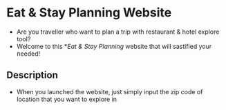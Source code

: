 # Eat & Stay Planning Website
- Are you traveller who want to plan a trip with restaurant & hotel explore tool?
- Welcome to this **Eat & Stay Planning* website that will sastified your needed!
## Description
- When you launched the website, just simply input the zip code of location that you want to explore in 